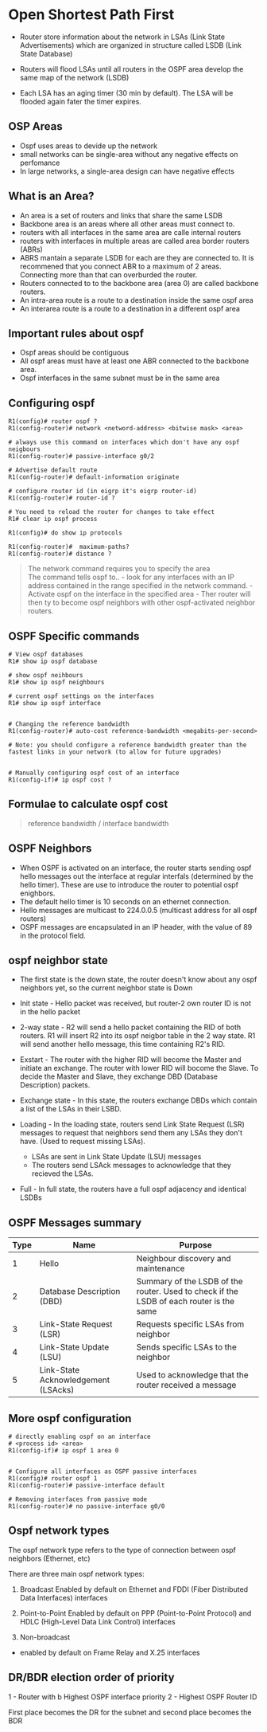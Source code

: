 # Open Shortest Path First

- Router store information about the network in LSAs (Link State Advertisements) which are organized in structure called LSDB (Link State Database)

- Routers will flood LSAs until all routers in the OSPF area develop the same map of the network (LSDB)

- Each LSA has an aging timer (30 min by default). The LSA will be flooded again fater the timer expires.

## OSP Areas
- Ospf uses areas to devide up the network
- small networks can be single-area without any negative effects on perfomance
- In large networks, a single-area design can have negative effects

## What is an Area?

- An area is a set of routers and links that share the same LSDB
- Backbone area is an areas where all other areas must connect to.
- routers with all interfaces in the same area are calle internal routers
- routers with interfaces in multiple areas are called area border routers (ABRs)
- ABRS mantain a separate LSDB for each are they are connected to. It is recommened that you connect ABR to a maximum of 2 areas. Connecting more than that can overburded the router.
- Routers connected to to the backbone area (area 0) are called backbone routers.
- An intra-area route is a route to a destination inside the same ospf area
- An interarea route is a route to a destination in a different ospf area


## Important rules about ospf
- Ospf areas should be contiguous
- All ospf areas must have at least one ABR connected to the backbone area.
- Ospf interfaces in the same subnet must be in the same area

## Configuring ospf
```
R1(config)# router ospf ?
R1(config-router)# network <netword-address> <bitwise mask> <area>

# always use this command on interfaces which don't have any ospf neigbours
R1(config-router)# passive-interface g0/2

# Advertise default route
R1(config-router)# default-information originate

# configure router id (in eigrp it's eigrp router-id)
R1(config-router)# router-id ?

# You need to reload the router for changes to take effect
R1# clear ip ospf process

R1(config)# do show ip protocols

R1(config-router)#  maximum-paths?
R1(config-router)# distance ?

```

> The network command requires you to specify the area  
    The command tells ospf to..
    - look for any interfaces with an IP address contained in the range specified in the network command.
    - Activate ospf on the interface in the specified area
    - Ther router will then ty to become ospf neighbors with other ospf-activated neighbor routers.


## OSPF Specific commands
```
# View ospf databases
R1# show ip ospf database

# show ospf neihbours
R1# show ip ospf neighbours

# current ospf settings on the interfaces
R1# show ip ospf interface


# Changing the reference bandwidth
R1(config-router)# auto-cost reference-bandwidth <megabits-per-second>

# Note: you should configure a reference bandwidth greater than the fastest links in your network (to allow for future upgrades)


# Manually configuring ospf cost of an interface
R1(config-if)# ip ospf cost ?
```

## Formulae to calculate ospf cost
> reference bandwidth / interface bandwidth

## OSPF Neighbors

- When OSPF is activated on an interface, the router starts sending ospf hello messages out the interface at regular interfals (determined by the hello timer). These are use to introduce the router to potential ospf enighbors.
- The default hello timer is 10 seconds on an ethernet connection.
- Hello messages are multicast to 224.0.0.5 (multicast address for all ospf routers)
- OSPF messages are encapsulated in an IP header, with the value of 89 in the protocol field.


##  ospf neighbor state
- The first state is the down state, the router doesn't know about any ospf neighbors yet, so the current neighbor state is Down
- Init state - Hello packet was received, but router-2 own router ID is not in the hello packet
- 2-way state - R2 will send a hello packet containing the RID of both routers. R1 will insert R2 into its ospf neigbor table in the 2 way state. R1 will send another hello message, this time containing R2's RID.
- Exstart - The router with the higher RID will become the Master and initiate an exchange. The router with lower RID will bocome the Slave. To decide the Master and Slave, they exchange DBD (Database Description) packets.
- Exchange state - In this state, the routers exchange DBDs which contain a list of the LSAs in their LSBD.
- Loading - In the loading state, routers send Link State Request (LSR) messages to request that neighbors send them any LSAs they don't have. (Used to request missing LSAs).
    - LSAs are sent in Link State Update (LSU) messages
    - The routers send LSAck messages to acknowledge that they recieved the LSAs.

- Full - In full state, the routers have a full ospf adjacency and identical LSDBs

## OSPF Messages summary
| Type | Name                          | Purpose                                                                                                                                  |
|------|-------------------------------|------------------------------------------------------------------------------------------------------------------------------------------|
| 1    | Hello                        | Neighbour discovery and maintenance                                                                                                      |
| 2    | Database Description (DBD)   | Summary of the LSDB of the router. Used to check if the LSDB of each router is the same                                                  |
| 3    | Link-State Request (LSR)     | Requests specific LSAs from neighbor                                                                                                     |
| 4    | Link-State Update (LSU)      | Sends specific LSAs to the neighbor                                                                                                      |
| 5    | Link-State Acknowledgement (LSAcks)   | Used to acknowledge that the router received a message                                                                                   |

## More ospf configuration
```
# directly enabling ospf on an interface
# <process id> <area>
R1(config-if)# ip ospf 1 area 0


# Configure all interfaces as OSPF passive interfaces
R1(config)# router ospf 1
R1(config-router)# passive-interface default

# Removing interfaces from passive mode
R1(config-router)# no passive-interface g0/0

```

## Ospf network types
The ospf network type refers to the type of connection between ospf neighbors (Ethernet, etc)

There are three main ospf network types:
1. Broadcast
Enabled by default on Ethernet and FDDI (Fiber Distributed Data Interfaces) interfaces

2.  Point-to-Point
Enabled by default on PPP (Point-to-Point Protocol) and HDLC (High-Level Data Link Control) interfaces

3. Non-broadcast
- enabled by default on Frame Relay and X.25 interfaces

## DR/BDR election order of priority

1 - Router with  b Highest OSPF interface priority
2 - Highest OSPF Router ID

First place becomes the DR for the subnet and second place becomes the BDR